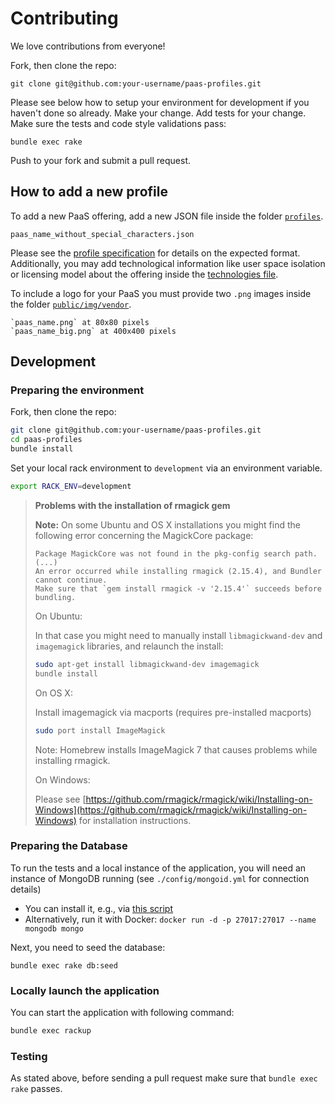 # Contributing

We love contributions from everyone!

Fork, then clone the repo:

    git clone git@github.com:your-username/paas-profiles.git

Please see below how to setup your environment for development if you haven't done so already.
Make your change. Add tests for your change. Make sure the tests and code style validations pass:

    bundle exec rake

Push to your fork and submit a pull request.

## How to add a new profile

To add a new PaaS offering, add a new JSON file inside the folder [`profiles`](/profiles/).

    paas_name_without_special_characters.json

Please see the [profile specification](README.md#profile-specification) for details on the expected format.
Additionally, you may add technological information like user space isolation or licensing model about the offering inside the [technologies file](/data/technologies.json).

To include a logo for your PaaS you must provide two `.png` images inside the folder [`public/img/vendor`](/public/img/vendor).

    `paas_name.png` at 80x80 pixels
    `paas_name_big.png` at 400x400 pixels

## Development

### Preparing the environment

Fork, then clone the repo:

``` bash
git clone git@github.com:your-username/paas-profiles.git
cd paas-profiles
bundle install
```

Set your local rack environment to `development` via an environment variable.

``` bash
export RACK_ENV=development
```

> __Problems with the installation of rmagick gem__
>
> **Note:** On some Ubuntu and OS X installations you might find the following
> error concerning the MagickCore package:
>
> ```
> Package MagickCore was not found in the pkg-config search path.
> (...)
> An error occurred while installing rmagick (2.15.4), and Bundler cannot continue.
> Make sure that `gem install rmagick -v '2.15.4'` succeeds before bundling.
> ```
>
> On Ubuntu:
>
> In that case you might need to manually install `libmagickwand-dev`
> and `imagemagick` libraries, and relaunch the install:
>
> ``` bash
> sudo apt-get install libmagickwand-dev imagemagick
> bundle install
> ```
>
> On OS X:
>
> Install imagemagick via macports (requires pre-installed macports) 
> ``` bash
> sudo port install ImageMagick
> ```
> Note: Homebrew installs ImageMagick 7 that causes problems while installing rmagick.
>
> On Windows:  
>
> Please see [https://github.com/rmagick/rmagick/wiki/Installing-on-Windows](https://github.com/rmagick/rmagick/wiki/Installing-on-Windows) for installation instructions.
>

### Preparing the Database

To run the tests and a local instance of the application, you will
need an instance of MongoDB running (see `./config/mongoid.yml` for connection details)
- You can install it, e.g., via [this script](https://gist.github.com/rbf/4001e6cc6d74465803f3)  
- Alternatively, run it with Docker: `docker run -d -p 27017:27017 --name mongodb mongo`

Next, you need to seed the database:

    bundle exec rake db:seed

### Locally launch the application

You can start the application with following command:

``` bash
bundle exec rackup
```

### Testing

As stated above, before sending a pull request make sure that `bundle exec rake` passes.
